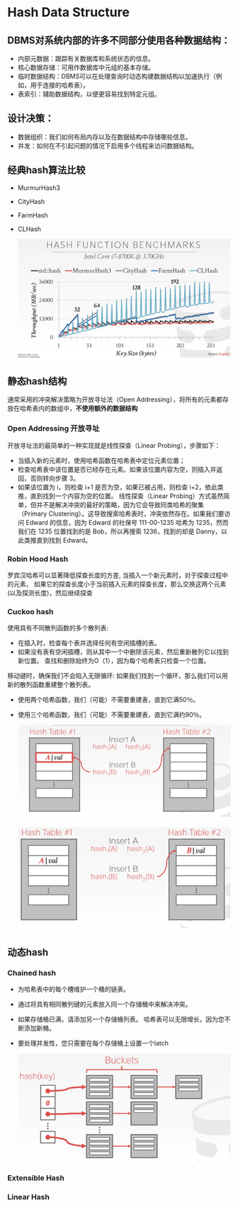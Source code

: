 # Hash Data Structure

## DBMS对系统内部的许多不同部分使用各种数据结构：
* 内部元数据：跟踪有关数据库和系统状态的信息。
* 核心数据存储：可用作数据库中元组的基本存储。
* 临时数据结构：DBMS可以在处理查询时动态构建数据结构以加速执行（例如，用于连接的哈希表）。
* 表索引：辅助数据结构，以便更容易找到特定元组。

## 设计决策：
* 数据组织：我们如何布局内存以及在数据结构中存储哪些信息。
* 并发：如何在不引起问题的情况下启用多个线程来访问数据结构。

## 经典hash算法比较

* MurmurHash3
* CityHash
* FarmHash 
* CLHash

    ![fig1](./img/1.png)
    
## 静态hash结构

通常采用的冲突解决策略为开放寻址法（Open Addressing），将所有的元素都存放在哈希表内的数组中，**不使用额外的数据结构**

### Open Addressing 开放寻址

开放寻址法的最简单的一种实现就是线性探查（Linear Probing），步骤如下：
* 当插入新的元素时，使用哈希函数在哈希表中定位元素位置；
* 检查哈希表中该位置是否已经存在元素。如果该位置内容为空，则插入并返回，否则转向步骤 3。
* 如果该位置为 i，则检查 i+1 是否为空，如果已被占用，则检查 i+2，依此类推，直到找到一个内容为空的位置。
线性探查（Linear Probing）方式虽然简单，但并不是解决冲突的最好的策略，因为它会导致同类哈希的聚集（Primary Clustering）。这导致搜索哈希表时，冲突依然存在。如果我们要访问 Edward 的信息，因为 Edward 的社保号 111-00-1235 哈希为 1235，然而我们在 1235 位置找到的是 Bob，所以再搜索 1236，找到的却是 Danny，以此类推直到找到 Edward。

### Robin Hood Hash
罗宾汉哈希可以显著降低探查长度的方差, 当插入一个新元素时，对于探查过程中的元素，
如果它的探查长度小于当前插入元素的探查长度，那么交换这两个元素 (以及探测长度)，然后继续探查

### Cuckoo hash
使用具有不同散列函数的多个散列表:
* 在插入时，检查每个表并选择任何有空闲插槽的表。
* 如果没有表有空闲插槽，则从其中一个中删除该元素，然后重新散列它以找到新位置。
查找和删除始终为O（1），因为每个哈希表只检查一个位置。

移动键时，确保我们不会陷入无限循环:
如果我们找到一个循环，那么我们可以用新的散列函数重建整个散列表。
* 使用两个哈希函数，我们（可能）不需要重建表，直到它满50％。
* 使用三个哈希函数，我们（可能）不需要重建表，直到它满约90％。

    ![fig2](./img/2.png)
    
    ![fig3](./img/3.png)

## 动态hash

### Chained hash

* 为哈希表中的每个槽维护一个桶的链表。
* 通过将具有相同散列键的元素放入同一个存储桶中来解决冲突。
* 如果存储桶已满，请添加另一个存储桶列表。 哈希表可以无限增长，因为您不断添加新桶。
* 要处理并发性，您只需要在每个存储桶上设置一个latch
 
   ![fig4](./img/4.png)
   
### Extensible Hash

### Linear Hash